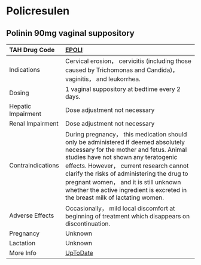 # Policresulen

## Polinin 90mg vaginal suppository

| TAH Drug Code      | [EPOLI](https://www.tahsda.org.tw/drugs/hissearch.php?drug_code=EPOLI)                                                                                                                                                                                                                                                                                                                    |
|:-------------------|:------------------------------------------------------------------------------------------------------------------------------------------------------------------------------------------------------------------------------------------------------------------------------------------------------------------------------------------------------------------------------------------|
| Indications        | Cervical erosion， cervicitis (including those caused by Trichomonas and Candida)， vaginitis， and leukorrhea.                                                                                                                                                                                                                                                                           |
| Dosing             | 1 vaginal suppository at bedtime every 2 days.                                                                                                                                                                                                                                                                                                                                            |
| Hepatic Impairment | Dose adjustment not necessary                                                                                                                                                                                                                                                                                                                                                             |
| Renal Impairment   | Dose adjustment not necessary                                                                                                                                                                                                                                                                                                                                                             |
| Contraindications  | During pregnancy， this medication should only be administered if deemed absolutely necessary for the mother and fetus. Animal studies have not shown any teratogenic effects. However， current research cannot clarify the risks of administering the drug to pregnant women， and it is still unknown whether the active ingredient is excreted in the breast milk of lactating women. |
| Adverse Effects    | Occasionally， mild local discomfort at beginning of treatment which disappears on discontinuation.                                                                                                                                                                                                                                                                                       |
| Pregnancy          | Unknown                                                                                                                                                                                                                                                                                                                                                                                   |
| Lactation          | Unknown                                                                                                                                                                                                                                                                                                                                                                                   |
| More Info          | [UpToDate](https://www.uptodate.com/contents/policresulen-drug-information)                                                                                                                                                                                                                                                                                                               |

